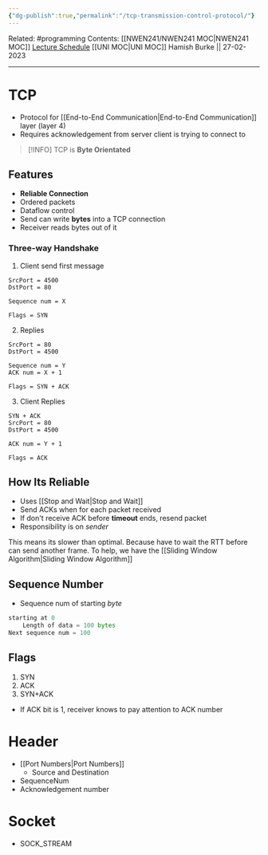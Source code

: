 ```yaml
---
{"dg-publish":true,"permalink":"/tcp-transmission-control-protocol/"}
---
```


Related: #programming 
Contents: [[NWEN241/NWEN241 MOC\|NWEN241 MOC]]
[Lecture Schedule](https://ecs.wgtn.ac.nz/Courses/NWEN241_2023T1/LectureSchedule)
[[UNI MOC\|UNI MOC]]
Hamish Burke || 27-02-2023
***

# TCP

- Protocol for [[End-to-End Communication\|End-to-End Communication]] layer (layer 4)
- Requires acknowledgement from server client is trying to connect to

> [!INFO]
> TCP is **Byte Orientated**

## Features

- **Reliable Connection**
- Ordered packets
- Dataflow control
- Send can write **bytes** into a TCP connection
- Receiver reads bytes out of it

### Three-way Handshake

1. Client send first message

```
SrcPort = 4500
DstPort = 80

Sequence num = X

Flags = SYN
```

2. Replies

```
SrcPort = 80
DstPort = 4500

Sequence num = Y
ACK num = X + 1

Flags = SYN + ACK
```

3. Client Replies

```
SYN + ACK
SrcPort = 80
DstPort = 4500

ACK num = Y + 1

Flags = ACK
```

## How Its Reliable

- Uses [[Stop and Wait\|Stop and Wait]]
- Send ACKs when for each packet received
- If don't receive ACK before **timeout** ends, resend packet
- Responsibility is on *sender*


This means its slower than optimal.
Because have to wait the RTT before can send another frame.
To help, we have the [[Sliding Window Algorithm\|Sliding Window Algorithm]]

## Sequence Number

- Sequence num of starting *byte*

```python 
starting at 0
	Length of data = 100 bytes
Next sequence num = 100
```

## Flags

1. SYN
2. ACK
3. SYN+ACK

- If ACK bit is 1, receiver knows to pay attention to ACK number

# Header

- [[Port Numbers\|Port Numbers]]
	- Source and Destination
- SequenceNum
- Acknowledgement number

# Socket

- SOCK_STREAM


